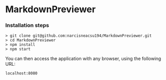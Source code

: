# MarkdownPreviewer

### Installation steps

```
> git clone git@github.com:narcisneacsu194/MarkdownPreviewer.git
> cd MarkdownPreviewer
> npm install
> npm start
```

You can then access the application with any browser, using the following URL:

```
localhost:8080
```
